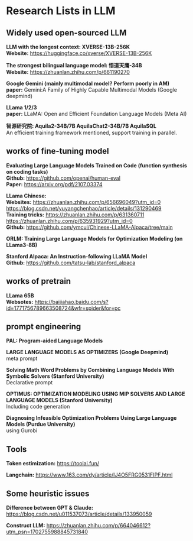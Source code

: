 # Research Lists in LLM

## Widely used open-sourced LLM  


**LLM with the longest context: XVERSE-13B-256K**  
**Website:** https://huggingface.co/xverse/XVERSE-13B-256K  

**The strongest bilingual language model: 悟道天鹰-34B**  
**Website:** https://zhuanlan.zhihu.com/p/661190270  

**Google Gemini (mainly multimodal model? Perform poorly in AM)**  
**paper:** Gemini:A Family of Highly Capable Multimodal Models (Google deepmind)    

**LLama 1/2/3**  
**paper:** LLaMA: Open and Efficient Foundation Language Models (Meta AI)  

**智源研究院: Aquila2-34B/7B AquilaChat2-34B/7B AquilaSQL**  
An efficient training framework mentioned, support training in parallel.   


## works of fine-tuning model  

**Evaluating Large Language Models Trained on Code (function synthesis on coding tasks)**  
**Github:** https://github.com/openai/human-eval  
**Paper:** https://arxiv.org/pdf/2107.03374  

**LLama Chinese:**  
**Websites:** https://zhuanlan.zhihu.com/p/656696049?utm_id=0  https://blog.csdn.net/yuyangchenhao/article/details/131290469  
**Training tricks:** https://zhuanlan.zhihu.com/p/631360711  https://zhuanlan.zhihu.com/p/635931929?utm_id=0   
**Github:** https://github.com/ymcui/Chinese-LLaMA-Alpaca/tree/main  

**ORLM: Training Large Language Models for Optimization Modeling (on LLama3-8B)**  

**Stanford Alpaca: An Instruction-following LLaMA Model**  
**Github:** https://github.com/tatsu-lab/stanford_alpaca  


## works of pretrain  

**LLama 65B**  
**Websotes:** https://baijiahao.baidu.com/s?id=1771756789663508724&wfr=spider&for=pc   

## prompt engineering  

**PAL: Program-aided Language Models**  

**LARGE LANGUAGE MODELS AS OPTIMIZERS (Google Deepmind)**  
meta prompt  

**Solving Math Word Problems by Combining Language Models With Symbolic Solvers (Stanford University)**  
Declarative prompt  

**OPTIMUS: OPTIMIZATION MODELING USING MIP SOLVERS AND LARGE LANGUAGE MODELS (Stanford University)**  
Including code generation  

**Diagnosing Infeasible Optimization Problems Using Large Language Models (Purdue University)**  
using Gurobi  




## Tools  

**Token estimization:** https://toolai.fun/  

**Langchain:** https://www.163.com/dy/article/IJ4O5FRG0531FIPF.html  

## Some heuristic issues  

**Difference between GPT & Claude:** https://blog.csdn.net/u011537073/article/details/133950059  

**Construct LLM:** https://zhuanlan.zhihu.com/p/664046612?utm_psn=1702755988845731840    




